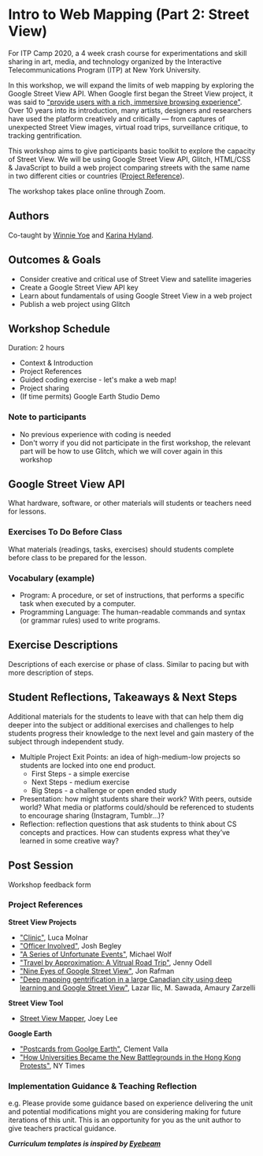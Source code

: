 # Intro to Web Mapping (Part 2: Street View)
For ITP Camp 2020, a 4 week crash course for experimentations and skill sharing in art, media, and technology organized by the Interactive Telecommunications Program (ITP) at New York University.

In this workshop, we will expand the limits of web mapping by exploring the Google Street View API. When Google first began the Street View project, it was said to ["provide users with a rich, immersive browsing experience"](https://googlepress.blogspot.com/2007/05/google-announces-new-mapping_29.html). Over 10 years into its introduction, many artists, designers and researchers have used the platform creatively and critically — from captures of unexpected Street View images, virtual road trips, surveillance critique, to tracking gentrification.

This workshop aims to give participants basic toolkit to explore the capacity of Street View. We will be using Google Street View API, Glitch, HTML/CSS & JavaScript to build a web project comparing streets with the same name in two different cities or countries ([Project Reference](https://winnieyoe.com/Tracing-History-Through-Street-Names)).

The workshop takes place online through Zoom.

## Authors
Co-taught by [Winnie Yoe](https://winnieyoe.com) and [Karina Hyland](https://karinahy.com/).

## Outcomes & Goals
- Consider creative and critical use of Street View and satellite imageries
- Create a Google Street View API key
- Learn about fundamentals of using Google Street View in a web project
- Publish a web project using Glitch

## Workshop Schedule
Duration: 2 hours
- Context & Introduction
- Project References
- Guided coding exercise - let's make a web map!
- Project sharing
- (If time permits) Google Earth Studio Demo

### Note to participants
- No previous experience with coding is needed
- Don't worry if you did not participate in the first workshop, the relevant part will be how to use Glitch, which we will cover again in this workshop

## Google Street View API
What hardware, software, or other materials will students or teachers need for lessons.

### Exercises To Do Before Class
What materials (readings, tasks, exercises) should students complete before class to be prepared for the lesson.

### Vocabulary (example)
* Program: A procedure, or set of instructions, that performs a specific task when executed by a computer.
* Programming Language: The human-readable commands and syntax (or grammar rules) used to write programs.

## Exercise Descriptions
Descriptions of each exercise or phase of class. Similar to pacing but with more description of steps.

## Student Reflections, Takeaways & Next Steps
Additional materials for the students to leave with that can help them dig deeper into the subject or additional exercises and challenges to help students progress their knowledge to the next level and gain mastery of the subject through independent study.

* Multiple Project Exit Points: an idea of high-medium-low projects so students are locked into one end product.
  * First Steps - a simple exercise
  * Next Steps - medium exercise
  * Big Steps - a challenge or open ended study
* Presentation: how might students share their work? With peers, outside world? What media or platforms could/should be referenced to students to encourage sharing (Instagram, Tumblr...)?
* Reflection: reflection questions that ask students to think about CS concepts and practices. How can students express what they’ve learned in some creative way?

## Post Session
Workshop feedback form

### Project References
**Street View Projects**
- ["Clinic"](http://www.lucamolnarart.com/2020/1/15/6b9hnl4likfbbyhtorazfuqguu317d), Luca Molnar
- ["Officer Involved"](https://theintercept.co/officer-involved/), Josh Begley
- ["A Series of Unfortunate Events"](https://www.lensculture.com/articles/michael-wolf-a-series-of-unfortunate-events), Michael Wolf
- ["Travel by Approximation: A Vitrual Road Trip"](https://www.lensculture.com/articles/michael-wolf-a-series-of-unfortunate-events), Jenny Odell
- ["Nine Eyes of Google Street View"](https://anthology.rhizome.org/9-eyes), Jon Rafman
- ["Deep mapping gentrification in a large Canadian city using deep learning and Google Street View"](https://journals.plos.org/plosone/article?id=10.1371/journal.pone.0212814), Lazar Ilic, M. Sawada, Amaury Zarzelli 

**Street View Tool**
- [Street View Mapper](https://streetview-mapper.org/), Joey Lee

**Google Earth**
- ["Postcards from Goolge Earth"](http://clementvalla.com/work/postcards-from-google-earth/), Clement Valla
- ["How Universities Became the New Battlegrounds in  the Hong Kong Protests"](https://www.nytimes.com/interactive/2019/11/18/world/asia/hong-kong-protest-universities.html), NY Times

### Implementation Guidance & Teaching Reflection  
e.g. Please provide some guidance based on experience delivering the unit and potential modifications might you are considering making for future iterations of this unit. This is an opportunity for you as the unit author to give teachers practical guidance.

***Curriculum templates is inspired by [Eyebeam](https://github.com/eyebeam/curriculum/blob/master/TEMPLATE.md)***
